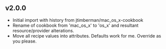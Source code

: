 ## v2.0.0

 * Initial import with history from jtimberman/mac_os_x-cookbook
 * Rename of cookbook from 'mac_os_x' to 'os_x' and resultant resource/provider alterations.
 * Move all recipe values into attributes. Defaults work for me. Override as you please.

